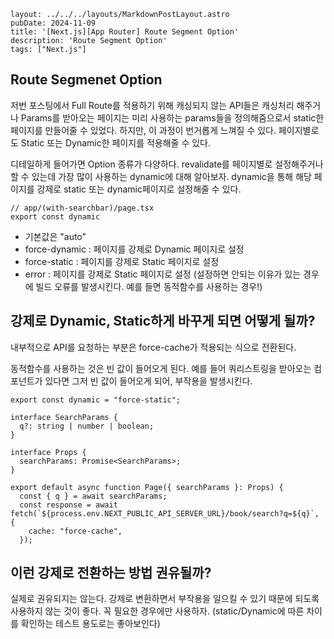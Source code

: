 

```
layout: ../../../layouts/MarkdownPostLayout.astro
pubDate: 2024-11-09
title: '[Next.js][App Router] Route Segment Option'
description: 'Route Segment Option'
tags: ["Next.js"]
```



## Route Segmenet Option

저번 포스팅에서 Full Route를 적용하기 위해 캐싱되지 않는 API들은 캐싱처리 해주거나 Params를 받아오는 페이지는 미리 사용하는 params들을 정의해줌으로서 static한 페이지를 만들어줄 수 있었다. 하지만, 이 과정이 번거롭게 느껴질 수 있다. 페이지별로도 Static  또는 Dynamic한 페이지를 적용해줄 수 있다.

디테일하게 들어가면 Option 종류가 다양하다. revalidate를 페이지별로 설정해주거나 할 수 있는데 가장 많이 사용하는 dynamic에 대해 알아보자. dynamic을 통해 해당 페이지를 강제로 static 또는 dynamic페이지로 설정해줄 수 있다.

```tsx
// app/(with-searchbar)/page.tsx
export const dynamic
```



- 기본값은 "auto"
- force-dynamic : 페이지를 강제로 Dynamic 페이지로 설정
- force-static : 페이지를 강제로 Static 페이지로 설정
- error : 페이지를 강제로 Static 페이지로 설정 (설정하면 안되는 이유가 있는 경우에 빌드 오류를 발생시킨다. 예를 들면 동적함수를 사용하는 경우!)



## 강제로 Dynamic, Static하게 바꾸게 되면 어떻게 될까?

내부적으로 API를 요청하는 부분은 force-cache가 적용되는 식으로 전환된다.

동적함수를 사용하는 것은 빈 값이 들어오게 된다. 예를 들어 쿼리스트링을 받아오는 컴포넌트가 있다면 그저 빈 값이 들어오게 되어, 부작용을 발생시킨다.

```tsx
export const dynamic = "force-static";

interface SearchParams {
  q?: string | number | boolean;
}

interface Props {
  searchParams: Promise<SearchParams>;
}

export default async function Page({ searchParams }: Props) {
  const { q } = await searchParams;
  const response = await fetch(`${process.env.NEXT_PUBLIC_API_SERVER_URL}/book/search?q=${q}`, {
    cache: "force-cache",
  });
```



## 이런 강제로 전환하는 방법 권유될까?

실제로 권유되지는 않는다. 강제로 변환하면서 부작용을 일으킬 수 있기 때문에 되도록 사용하지 않는 것이 좋다. 꼭 필요한 경우에만 사용하자. (static/Dynamic에 따른 차이를 확인하는 테스트 용도로는 좋아보인다)